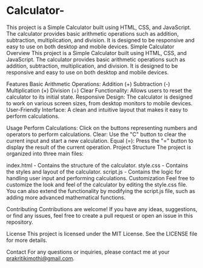 # Calculator-
This project is a Simple Calculator built using HTML, CSS, and JavaScript. The calculator provides basic arithmetic operations such as addition, subtraction, multiplication, and division. It is designed to be responsive and easy to use on both desktop and mobile devices.
Simple Calculator
Overview
This project is a Simple Calculator built using HTML, CSS, and JavaScript. The calculator provides basic arithmetic operations such as addition, subtraction, multiplication, and division. It is designed to be responsive and easy to use on both desktop and mobile devices.

Features
Basic Arithmetic Operations:
Addition (+)
Subtraction (-)
Multiplication (×)
Division (÷)
Clear Functionality: Allows users to reset the calculator to its initial state.
Responsive Design: The calculator is designed to work on various screen sizes, from desktop monitors to mobile devices.
User-Friendly Interface: A clean and intuitive layout that makes it easy to perform calculations.

Usage
Perform Calculations: Click on the buttons representing numbers and operators to perform calculations.
Clear: Use the "C" button to clear the current input and start a new calculation.
Equal (=): Press the "=" button to display the result of the current operation.
Project Structure
The project is organized into three main files:

index.html - Contains the structure of the calculator.
style.css - Contains the styles and layout of the calculator.
script.js - Contains the logic for handling user input and performing calculations.
Customization
Feel free to customize the look and feel of the calculator by editing the style.css file. You can also extend the functionality by modifying the script.js file, such as adding more advanced mathematical functions.

Contributing
Contributions are welcome! If you have any ideas, suggestions, or find any issues, feel free to create a pull request or open an issue in this repository.

License
This project is licensed under the MIT License. See the LICENSE file for more details.

Contact
For any questions or inquiries, please contact me at your prakritikimothi@gmail.com.
